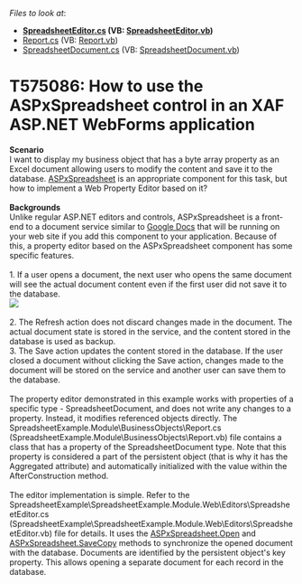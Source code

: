 <!-- default file list -->
*Files to look at*:

* **[SpreadsheetEditor.cs](./CS/SpreadsheetExample.Module.Web/Editors/SpreadsheetEditor.cs) (VB: [SpreadsheetEditor.vb](./VB/SpreadsheetExample.Module.Web/Editors/SpreadsheetEditor.vb))**
* [Report.cs](./CS/SpreadsheetExample.Module/BusinessObjects/Report.cs) (VB: [Report.vb](./VB/SpreadsheetExample.Module/BusinessObjects/Report.vb))
* [SpreadsheetDocument.cs](./CS/SpreadsheetExample.Module/BusinessObjects/SpreadsheetDocument.cs) (VB: [SpreadsheetDocument.vb](./VB/SpreadsheetExample.Module/BusinessObjects/SpreadsheetDocument.vb))
<!-- default file list end -->
# T575086: How to use the ASPxSpreadsheet control in an XAF ASP.NET WebForms application


<strong>Scenario</strong><br>I want to display my business object that has a byte array property as an Excel document allowing users to modify the content and save it to the database. <a href="https://documentation.devexpress.com/AspNet/16157/ASP-NET-WebForms-Controls/Spreadsheet">ASPxSpreadsheet</a> is an appropriate component for this task, but how to implement a Web Property Editor based on it? <br><br><strong>Backgrounds</strong><br>Unlike regular ASP.NET editors and controls, ASPxSpreadsheet is a front-end to a document service similar to <a href="https://www.google.com/docs/about/">Google Docs</a> that will be running on your web site if you add this component to your application. Because of this, a property editor based on the ASPxSpreadsheet component has some specific features.<br><br>1. If a user opens a document, the next user who opens the same document will see the actual document content even if the first user did not save it to the database.<br><img src="https://raw.githubusercontent.com/DevExpress-Examples/t575086-how-to-use-the-aspxspreadsheet-control-in-an-xaf-aspnet-webforms-application-t575086/17.1.8+/media/632a1559-884e-4f5f-97b0-810170b66020.png"><br><br>2. The Refresh action does not discard changes made in the document. The actual document state is stored in the service, and the content stored in the database is used as backup.<br>3. The Save action updates the content stored in the database. If the user closed a document without clicking the Save action, changes made to the document will be stored on the service and another user can save them to the database.<br><br>The property editor demonstrated in this example works with properties of a specific type - SpreadsheetDocument, and does not write any changes to a property. Instead, it modifies referenced objects directly. The SpreadsheetExample.Module\BusinessObjects\Report.cs (SpreadsheetExample.Module\BusinessObjects\Report.vb) file contains a class that has a property of the SpreadsheetDocument type. Note that this property is considered a part of the persistent object (that is why it has the Aggregated attribute) and automatically initialized with the value within the AfterConstruction method.<br><br>The editor implementation is simple. Refer to the SpreadsheetExample\SpreadsheetExample.Module.Web\Editors\SpreadsheetEditor.cs (SpreadsheetExample\SpreadsheetExample.Module.Web\Editors\SpreadsheetEditor.vb) file for details. It uses the <a href="https://documentation.devexpress.com/AspNet/DevExpress.Web.ASPxSpreadsheet.ASPxSpreadsheet.Open.method(TF7IVQ)">ASPxSpreadsheet.Open</a> and <a href="https://documentation.devexpress.com/AspNet/DevExpress.Web.ASPxSpreadsheet.ASPxSpreadsheet.SaveCopy.method(nweV1w)">ASPxSpreadsheet.SaveCopy</a> methods to synchronize the opened document with the database. Documents are identified by the persistent object's key property. This allows opening a separate document for each record in the database.

<br/>


